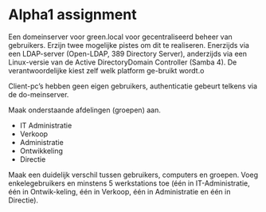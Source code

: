 # Alpha1 assignment


  
Een domeinserver voor green.local voor gecentraliseerd beheer van gebruikers. Erzijn twee mogelijke pistes om dit te realiseren. Enerzijds via een LDAP-server (Open-LDAP, 389 Directory Server), anderzijds via een Linux-versie van de Active DirectoryDomain Controller (Samba 4). De verantwoordelijke kiest zelf welk platform ge-bruikt wordt.o

Client-pc’s hebben geen eigen gebruikers, authenticatie gebeurt telkens via de do-meinserver.

Maak onderstaande afdelingen (groepen) aan.

* IT Administratie
* Verkoop
* Administratie
* Ontwikkeling
* Directie

Maak een duidelijk verschil tussen gebruikers, computers en groepen. Voeg enkelegebruikers en minstens 5 werkstations toe (één in IT-Administratie, één in Ontwik-keling, één in Verkoop, één in Administratie en één in Directie).
 

